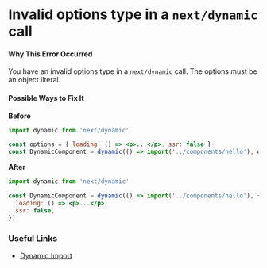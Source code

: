 # Invalid options type in a `next/dynamic` call

#### Why This Error Occurred

You have an invalid options type in a `next/dynamic` call. The options must be an object literal.

#### Possible Ways to Fix It

**Before**

```jsx
import dynamic from 'next/dynamic'

const options = { loading: () => <p>...</p>, ssr: false }
const DynamicComponent = dynamic(() => import('../components/hello'), options)
```

**After**

```jsx
import dynamic from 'next/dynamic'

const DynamicComponent = dynamic(() => import('../components/hello'), {
  loading: () => <p>...</p>,
  ssr: false,
})
```

### Useful Links

- [Dynamic Import](https://nextjs.org/docs/advanced-features/dynamic-import)
